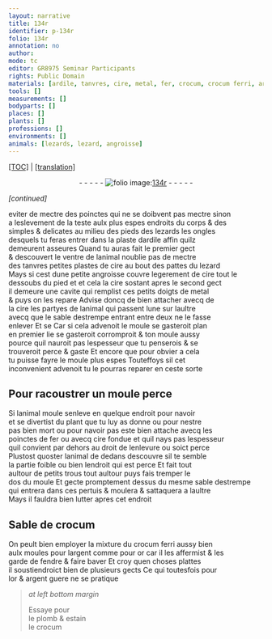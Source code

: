 ```yaml
---
layout: narrative
title: 134r
identifier: p-134r
folio: 134r
annotation: no
author:
mode: tc
editor: GR8975 Seminar Participants
rights: Public Domain
materials: [ardile, tanvres, cire, metal, fer, crocum, crocum ferri, argent, or, plomb, estain]
tools: []
measurements: []
bodyparts: []
places: []
plants: []
professions: []
environments: []
animals: [lezards, lezard, angroisse]
---
```


<p><a href="{{ site.baseurl }}/diplomatic/">[TOC]</a> | <a href="{{ site.baseurl }}/texts/p-134r_tl/" target="_blank">[translation]</a></p><div class="folio" align="center">- - - - - <a href="http://gallica.bnf.fr/ark:/12148/btv1b10500001g/f273.image" target="_blank"><img src="https://cu-mkp.github.io/2017-workshop-edition/assets/photo-icon.png" alt="folio image: " style="display:inline-block; margin-bottom:-3px;"/>134r</a> - - - - - </div>   
 
*[continued]*
  
 eviter de mectre des poinctes qui ne se doibvent pas mectre sinon<br/> a leslevement de la teste aulx plus espes endroits du corps & des<br/> simples & delicates au milieu des pieds des <span class="al">lezards</span> les ongles<br/> desquels tu feras entrer dans la plaste d<span class="m">ardile</span> affin quilz<br/> demeurent asseures Quand tu auras fait le premier gect<br/> & descouvert le ventre de lanimal noublie pas de mectre<br/> des <span class="m">tanvres</span> petit<span class="del">es</span> plastes de <span class="m">cire</span> au bout des pattes du <span class="al">lezard</span><br/> Mays si cest dune petite <span class="al">angroisse</span> couvre legerement de <span class="m">cire</span> tout le<br/> dessoubs du pied <span class="del">et</span> et <span class="del">cela</span> la <span class="m">cire</span> sostant apres le second gect<br/> il demeure une cavite qui remplist ces petits doigts de <span class="m">metal</span><br/> & puys on les repare Advise doncq de bien attacher avecq de<br/> la <span class="m">cire</span> les partyes de lanimal qui passent lune sur laultre<br/> avecq que le sable destrempe entrant entre deux ne le fasse<br/> enlever <span class="del">Et se</span> Car si cela advenoit le <span class="del">moule se gasteroit</span> plan<br/> <span class="del">en premier lie</span> se <span class="del">gasteroit</span> corromproit & ton moule aussy<br/> pource quil nauroit pas lespesseur que tu penserois & se<br/> trouveroit perce & gaste Et encore que pour obvier a cela<br/> tu puisse fayre le moule plus espes Touteffoys si<span class="del">l</span> cet<br/> inconvenient advenoit tu le pourras reparer en ceste sorte
 
 
  

## Pour racoustrer un moule perce

 
 Si lanimal moule senleve en quelque endroit <span class="del">pour navoir</span><br/> et se divertist du plant que tu luy as donne ou pour nestre<br/> pas bien mort ou pour navoir pas este bien attache avecq les<br/> poinctes de <span class="m">fer</span> ou avecq <span class="m">cire</span> fondue et quil nays pas lespesseur<br/> quil convient par dehors au droit de lenlevure ou soict perce<br/> Plustost quoster lanimal de dedans descouvre sil te semble<br/> la partie foible ou bien lendroit qui est perce Et fait tout<br/> aultour de petits trous tout aultour puys fais tremper le<br/> dos du moule Et gecte promptement dessus du <span class="add">mesme</span> sable destrempe<br/> qui entrera dans ces pertuis & moulera & sattaquera a laultre<br/> Mays il fauldra bien lutter apres cet endroit
 
 
  

## Sable de <span class="m">crocum</span>

 
 On peult bien employer la mixture du <span class="m">crocum ferri</span> aussy bien<br/> aulx moules pour l<span class="m">argent</span> comme pour <span class="m">or</span> car il les affermist & les<br/> garde de fendre & faire baver Et croy quen choses plattes<br/> il soustiendroict <span class="del">bien de</span> plusieurs gects Ce qui toutesfois pour<br/> l<span class="m">or</span> & <span class="m">argent</span> guere ne se pratique
 
> *at left bottom margin*
> 
> 
>   Essaye pour <br/> le <span class="m">plomb</span> & <span class="m">estain</span><br/> le <span class="m">crocum</span>
 

